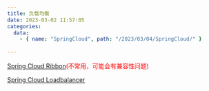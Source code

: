 ```yaml
---
title: 负载均衡
date: 2023-03-02 11:57:05
categories:
  data:
    - { name: "SpringCloud", path: "/2023/03/04/SpringCloud/" }
  
---
```


[Spring Cloud Ribbon](/SpringCloud/loadbalance/ribbon)<font color="red">(不常用，可能会有兼容性问题)</font>

[Spring Cloud Loadbalancer](./spring-cloud-loadbalancer)

